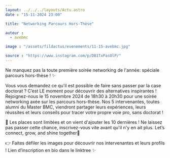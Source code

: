 ```yaml
---
layout: ../../../layouts/Actu.astro
date : "15-11-2024 23:00"

title: "Networking Parcours Hors-Thèse"

auteur :
  - avebmc

image : "/assets/fildactus/evenements/11-15-avebmc.jpg"

source : "https://www.instagram.com/p/DB1TxPasOlP/"
---
```


Ne manquez pas la toute première soirée networking de l'année: spéciale parcours hors-thèse ! ✨

Vous vous demandez ce qu’il est possible de faire sans passer par la case doctorat ? C’est LE moment pour découvrir des alternatives inspirantes ! Rejoignez-nous le 15 novembre 2024 de 18h30 à 20h30 pour une soirée networking axée sur les parcours hors-thèse. Nos 5 intervenantes, toutes alumni du Master BMC, viendront partager leurs expériences, leurs réussites et leurs conseils pour tracer votre propre voie pro, sans doctorat !

🚨 Les places sont limitées et on vient d'ajouter les 10 dernières ! Ne laissez pas passer cette chance, inscrivez-vous vite avant qu'il n'y en ait plus. Let’s connect, grow, and shine together💫

👉 Faites défiler les images pour découvrir nos intervenantes et leurs profils ! Lien d’inscription en bio dans le linktree ✨
